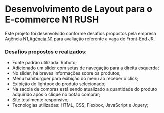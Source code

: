 # Desenvolvimento de Layout para o E-commerce N1 RUSH #

Este projeto foi desenvolvido conforme desafios propostos pela empresa Agência N1,[Agência N1](https://agencian1.com.br/ "Agência N1") para avaliação referente a vaga de Front-End JR.


### Desafios propostos e realizados: ###
* Fonte padrão utilizada: Roboto;
* Adicionado um slider com setas de navegação para a direita esquerda;
* No slider, há breves informações sobre os produtos;
* Menu hamburguer para exibição do menu ao receber o click;
* Exibição do lightbox do produto selecionado;
* Na sacola de compras está sendo atualizado a quantidade do produto adquirido após o clique no botão comprar;
* Site totalmente responsivo;
* Tecnologias utilizadas:  HTML, CSS, Flexbox, JavaScript e Jquery;
